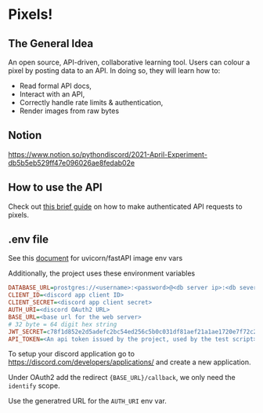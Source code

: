 # Pixels!

## The General Idea
An open source, API-driven, collaborative learning tool. Users can colour a pixel by posting data to an API. In doing so, they will learn how to:
 - Read formal API docs,
 - Interact with an API,
 - Correctly handle rate limits & authentication,
 - Render images from raw bytes

## Notion
https://www.notion.so/pythondiscord/2021-April-Experiment-db5b5eb529ff47e096026ae8fedab02e

## How to use the API

Check out [this brief guide](./guide.md) on how to make authenticated API requests to pixels.

## .env file
See this [document](https://github.com/tiangolo/uvicorn-gunicorn-fastapi-docker#environment-variables) for uvicorn/fastAPI image env vars

Additionally, the project uses these environment variables
```ini
DATABASE_URL=prostgres://<username>:<password>@<db server ip>:<db sever port>/<db name>
CLIENT_ID=<discord app client ID>
CLIENT_SECRET=<discord app client secret>
AUTH_URI=<discord OAuth2 URL>
BASE_URL=<base url for the web server>
# 32 byte = 64 digit hex string
JWT_SECRET=c78f1d852e2d5adefc2bc54ed256c5b0c031df81aef21a1ae1720e7f72c2d39
API_TOKEN=<An api token issued by the project, used by the test script>
```

To setup your discord application go to https://discord.com/developers/applications/ and create a new application.

Under OAuth2 add the redirect `{BASE_URL}/callback`, we only need the `identify` scope.

Use the generatred URL for the `AUTH_URI` env var.
